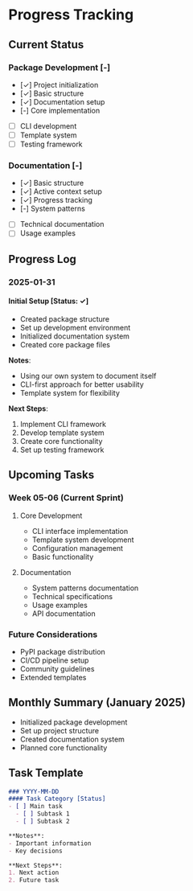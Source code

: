 # Progress Tracking

## Current Status

### Package Development [-]
- [✓] Project initialization
- [✓] Basic structure
- [✓] Documentation setup
- [-] Core implementation
- [ ] CLI development
- [ ] Template system
- [ ] Testing framework

### Documentation [-]
- [✓] Basic structure
- [✓] Active context setup
- [✓] Progress tracking
- [-] System patterns
- [ ] Technical documentation
- [ ] Usage examples

## Progress Log

### 2025-01-31
#### Initial Setup [Status: ✓]
- Created package structure
- Set up development environment
- Initialized documentation system
- Created core package files

**Notes**:
- Using our own system to document itself
- CLI-first approach for better usability
- Template system for flexibility

**Next Steps**:
1. Implement CLI framework
2. Develop template system
3. Create core functionality
4. Set up testing framework

## Upcoming Tasks

### Week 05-06 (Current Sprint)
1. Core Development
   - CLI interface implementation
   - Template system development
   - Configuration management
   - Basic functionality

2. Documentation
   - System patterns documentation
   - Technical specifications
   - Usage examples
   - API documentation

### Future Considerations
- PyPI package distribution
- CI/CD pipeline setup
- Community guidelines
- Extended templates

## Monthly Summary (January 2025)
- Initialized package development
- Set up project structure
- Created documentation system
- Planned core functionality

## Task Template
```markdown
### YYYY-MM-DD
#### Task Category [Status]
- [ ] Main task
  - [ ] Subtask 1
  - [ ] Subtask 2

**Notes**:
- Important information
- Key decisions

**Next Steps**:
1. Next action
2. Future task
```
